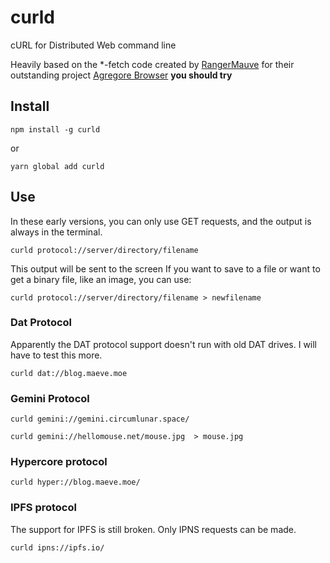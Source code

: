 # curld

cURL for Distributed Web command line

Heavily based on the *-fetch code created by [RangerMauve](https://github.com/RangerMauve)
for their outstanding project [Agregore Browser](https://github.com/AgregoreWeb/agregore-browser)
**you should try**

## Install

`npm install -g curld`

or

`yarn global add curld`


## Use

In these early versions, you can only use GET requests, and the output is always in the terminal.

```
curld protocol://server/directory/filename
```
This output will be sent to the screen
If you want to save to a file or want to get a binary file, like an image, you can use:

```
curld protocol://server/directory/filename > newfilename
```


### Dat Protocol

Apparently the DAT protocol support doesn't run with old DAT drives.
I will have to test this more.

```
curld dat://blog.maeve.moe
```


### Gemini Protocol

```
curld gemini://gemini.circumlunar.space/
```

```
curld gemini://hellomouse.net/mouse.jpg  > mouse.jpg
```


### Hypercore protocol

```
curld hyper://blog.maeve.moe/
```


### IPFS protocol

The support for IPFS is still broken. Only IPNS requests can be made.

```
curld ipns://ipfs.io/
```

